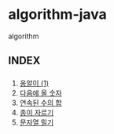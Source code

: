 # algorithm-java
algorithm

## INDEX

###
1. [옹알이 (1)](https://github.com/ko-itbuddy/algorithm-java/blob/main/src/main/java/com/itbuddy/algorithm/challenge/level_0/L0S0001.java)
2. [다음에 올 숫자](https://github.com/ko-itbuddy/algorithm-java/blob/main/src/main/java/com/itbuddy/algorithm/challenge/level_0/L0S0002.java)
3. [연속된 수의 합](https://github.com/ko-itbuddy/algorithm-java/blob/main/src/main/java/com/itbuddy/algorithm/challenge/level_0/L0S0003.java)
4. [종이 자르기](https://github.com/ko-itbuddy/algorithm-java/blob/main/src/main/java/com/itbuddy/algorithm/challenge/level_0/L0S0004.java)
5. [문자열 밀기](https://github.com/ko-itbuddy/algorithm-java/blob/main/src/main/java/com/itbuddy/algorithm/challenge/level_0/L0S0005.java)
